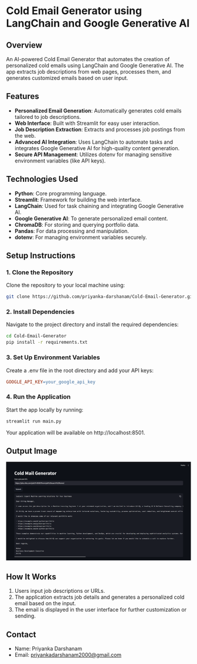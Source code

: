 # Cold Email Generator using LangChain and Google Generative AI

## Overview
An AI-powered Cold Email Generator that automates the creation of personalized cold emails using LangChain and Google Generative AI. The app extracts job descriptions from web pages, processes them, and generates customized emails based on user input.

## Features
- **Personalized Email Generation**: Automatically generates cold emails tailored to job descriptions.
- **Web Interface**: Built with Streamlit for easy user interaction.
- **Job Description Extraction**: Extracts and processes job postings from the web.
- **Advanced AI Integration**: Uses LangChain to automate tasks and integrates Google Generative AI for high-quality content generation.
- **Secure API Management**: Utilizes dotenv for managing sensitive environment variables (like API keys).

## Technologies Used
- **Python**: Core programming language.
- **Streamlit**: Framework for building the web interface.
- **LangChain**: Used for task chaining and integrating Google Generative AI.
- **Google Generative AI**: To generate personalized email content.
- **ChromaDB**: For storing and querying portfolio data.
- **Pandas**: For data processing and manipulation.
- **dotenv**: For managing environment variables securely.

## Setup Instructions

### 1. Clone the Repository
Clone the repository to your local machine using:

```bash
git clone https://github.com/priyanka-darshanam/Cold-Email-Generator.git
```
### 2. Install Dependencies
Navigate to the project directory and install the required dependencies:

```bash
cd Cold-Email-Generator
pip install -r requirements.txt
```
### 3. Set Up Environment Variables
Create a .env file in the root directory and add your API keys:
```makefile
GOOGLE_API_KEY=your_google_api_key
```

### 4. Run the Application
Start the app locally by running:
```bash
streamlit run main.py
```
Your application will be available on http://localhost:8501.

## Output Image

![Output Image](output.png)

## How It Works
1. Users input job descriptions or URLs.
2. The application extracts job details and generates a personalized cold email based on the input.
3. The email is displayed in the user interface for further customization or sending.

## Contact
- Name: Priyanka Darshanam
- Email: priyankadarshanam2000@gmail.com
